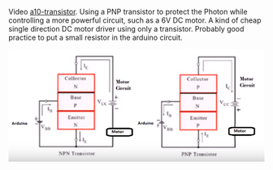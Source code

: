Video [a10-transistor](https://youtu.be/S6xwStw-t1U?list=PL57Dnr1H_egsL0r4RXPA4PY2yZhOJk5Nr&t=5s). Using a PNP transistor to protect the Photon while controlling a more powerful circuit, such as a 6V DC motor. A kind of cheap single direction DC motor driver using only a transistor. Probably good practice to put a small resistor in the arduino circuit.


![pnp-npn.png](pnp-npn.png)
